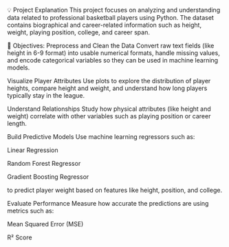 💡 Project Explanation
This project focuses on analyzing and understanding data related to professional basketball players using Python. The dataset contains biographical and career-related information such as height, weight, playing position, college, and career span.

🧠 Objectives:
Preprocess and Clean the Data
Convert raw text fields (like height in 6-9 format) into usable numerical formats, handle missing values, and encode categorical variables so they can be used in machine learning models.

Visualize Player Attributes
Use plots to explore the distribution of player heights, compare height and weight, and understand how long players typically stay in the league.

Understand Relationships
Study how physical attributes (like height and weight) correlate with other variables such as playing position or career length.

Build Predictive Models
Use machine learning regressors such as:

Linear Regression

Random Forest Regressor

Gradient Boosting Regressor

to predict player weight based on features like height, position, and college.

Evaluate Performance
Measure how accurate the predictions are using metrics such as:

Mean Squared Error (MSE)

R² Score
